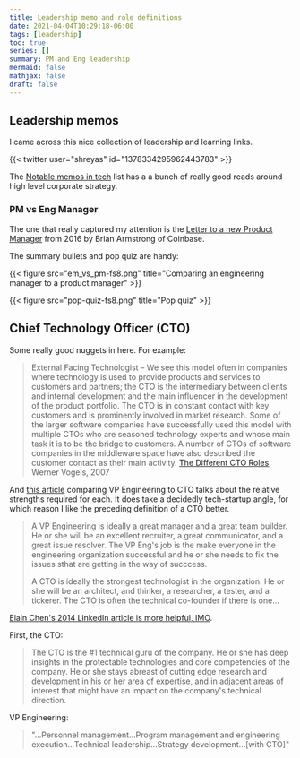 ```yaml
---
title: Leadership memo and role definitions
date: 2021-04-04T10:29:18-06:00
tags: [leadership]
toc: true
series: []
summary: PM and Eng leadership
mermaid: false
mathjax: false
draft: false
---
```


## Leadership memos

I came across this nice collection of leadership and learning links.

{{< twitter user="shreyas" id="1378334295962443783" >}}

The [Notable memos in tech](https://sriramk.com/memos.html) list has a a bunch of really good reads around high level corporate strategy.

### PM vs Eng Manager

The one that really captured my attention is the [Letter to a new Product Manager](https://blog.coinbase.com/a-letter-to-a-new-product-manager-d5d96c228bf4) from 2016 by Brian Armstrong of Coinbase.

The summary bullets and pop quiz are handy:

{{< figure src="em_vs_pm-fs8.png" title="Comparing an engineering manager to a product manager" >}}

{{< figure src="pop-quiz-fs8.png" title="Pop quiz" >}}

## Chief Technology Officer (CTO)

Some really good nuggets in here. For example:

> External Facing Technologist – We see this model often in companies where technology is used to provide products and services to customers and partners; the CTO is the intermediary between clients and internal development and the main influencer in the development of the product portfolio. The CTO is in constant contact with key customers and is prominently involved in market research. Some of the larger software companies have successfully used this model with multiple CTOs who are seasoned technology experts and whose main task it is to be the bridge to customers. A number of CTOs of software companies in the middleware space have also described the customer contact as their main activity. 
> [The Different CTO Roles](https://www.allthingsdistributed.com/2007/07/the_different_cto_roles.html), Werner Vogels, 2007

And [this article](https://avc.com/2011/10/vp-engineering-vs-cto/) comparing VP Engineering to CTO talks about the relative strengths required for each.
It does take a decidedly tech-startup angle, for which reason I like the preceding definition of a CTO better.

> A VP Engineering is ideally a great manager and a great team builder. He or she will be an excellent recruiter, a great communicator, and a great issue resolver. The VP Eng's job is the make everyone in the engineering organization successful and he or she needs to fix the issues sthat are getting in the way of succcess.
> 
> A CTO is ideally the strongest technologist in the organization. He or she will be an architect, and thinker, a researcher, a tester, and a tickerer. The CTO is often the technical co-founder if there is one...

[Elain Chen's 2014 LinkedIn article is more helpful, IMO](https://www.linkedin.com/pulse/20140615184118-4928723-the-differences-between-a-cto-and-a-vp-engineering/).

First, the CTO:

> The CTO is the #1 technical guru of the company. He or she has deep insights in the protectable technologies and core competencies of the company. He or she stays abreast of cutting edge research and development in his or her area of expertise, and in adjacent areas of interest that might have an impact on the company's technical direction.

VP Engineering:

> "...Personnel management...Program management and engineering execution...Technical leadership...Strategy development...[with CTO]"
